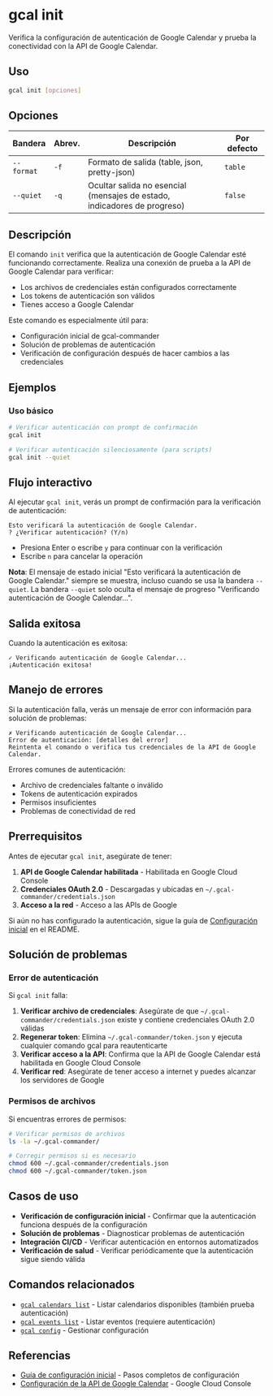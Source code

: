 # gcal init

Verifica la configuración de autenticación de Google Calendar y prueba la conectividad con la API de Google Calendar.

## Uso

```bash
gcal init [opciones]
```

## Opciones

| Bandera | Abrev. | Descripción | Por defecto |
|---------|--------|-------------|-------------|
| `--format` | `-f` | Formato de salida (table, json, pretty-json) | `table` |
| `--quiet` | `-q` | Ocultar salida no esencial (mensajes de estado, indicadores de progreso) | `false` |

## Descripción

El comando `init` verifica que la autenticación de Google Calendar esté funcionando correctamente. Realiza una conexión de prueba a la API de Google Calendar para verificar:

- Los archivos de credenciales están configurados correctamente
- Los tokens de autenticación son válidos
- Tienes acceso a Google Calendar

Este comando es especialmente útil para:
- Configuración inicial de gcal-commander
- Solución de problemas de autenticación
- Verificación de configuración después de hacer cambios a las credenciales

## Ejemplos

### Uso básico

```bash
# Verificar autenticación con prompt de confirmación
gcal init

# Verificar autenticación silenciosamente (para scripts)
gcal init --quiet
```

## Flujo interactivo

Al ejecutar `gcal init`, verás un prompt de confirmación para la verificación de autenticación:

```
Esto verificará la autenticación de Google Calendar.
? ¿Verificar autenticación? (Y/n) 
```

- Presiona Enter o escribe `y` para continuar con la verificación
- Escribe `n` para cancelar la operación

**Nota**: El mensaje de estado inicial "Esto verificará la autenticación de Google Calendar." siempre se muestra, incluso cuando se usa la bandera `--quiet`. La bandera `--quiet` solo oculta el mensaje de progreso "Verificando autenticación de Google Calendar...".

## Salida exitosa

Cuando la autenticación es exitosa:

```
✓ Verificando autenticación de Google Calendar...
¡Autenticación exitosa!
```

## Manejo de errores

Si la autenticación falla, verás un mensaje de error con información para solución de problemas:

```
✗ Verificando autenticación de Google Calendar...
Error de autenticación: [detalles del error]
Reintenta el comando o verifica tus credenciales de la API de Google Calendar.
```

Errores comunes de autenticación:
- Archivo de credenciales faltante o inválido
- Tokens de autenticación expirados
- Permisos insuficientes
- Problemas de conectividad de red

## Prerrequisitos

Antes de ejecutar `gcal init`, asegúrate de tener:

1. **API de Google Calendar habilitada** - Habilitada en Google Cloud Console
2. **Credenciales OAuth 2.0** - Descargadas y ubicadas en `~/.gcal-commander/credentials.json`
3. **Acceso a la red** - Acceso a las APIs de Google

Si aún no has configurado la autenticación, sigue la guía de [Configuración inicial](../README.md#configuración-inicial) en el README.

## Solución de problemas

### Error de autenticación

Si `gcal init` falla:

1. **Verificar archivo de credenciales**: Asegúrate de que `~/.gcal-commander/credentials.json` existe y contiene credenciales OAuth 2.0 válidas
2. **Regenerar token**: Elimina `~/.gcal-commander/token.json` y ejecuta cualquier comando gcal para reautenticarte
3. **Verificar acceso a la API**: Confirma que la API de Google Calendar está habilitada en Google Cloud Console
4. **Verificar red**: Asegúrate de tener acceso a internet y puedes alcanzar los servidores de Google

### Permisos de archivos

Si encuentras errores de permisos:

```bash
# Verificar permisos de archivos
ls -la ~/.gcal-commander/

# Corregir permisos si es necesario
chmod 600 ~/.gcal-commander/credentials.json
chmod 600 ~/.gcal-commander/token.json
```

## Casos de uso

- **Verificación de configuración inicial** - Confirmar que la autenticación funciona después de la configuración
- **Solución de problemas** - Diagnosticar problemas de autenticación
- **Integración CI/CD** - Verificar autenticación en entornos automatizados
- **Verificación de salud** - Verificar periódicamente que la autenticación sigue siendo válida

## Comandos relacionados

- [`gcal calendars list`](calendars-list.md) - Listar calendarios disponibles (también prueba autenticación)
- [`gcal events list`](events-list.md) - Listar eventos (requiere autenticación)
- [`gcal config`](config.md) - Gestionar configuración

## Referencias

- [Guía de configuración inicial](../README.md#configuración-inicial) - Pasos completos de configuración
- [Configuración de la API de Google Calendar](https://console.cloud.google.com/) - Google Cloud Console